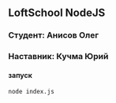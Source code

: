 ## LoftSchool NodeJS

### Студент: Анисов Олег

### Наставник: Кучма Юрий

#### запуск

`node index.js`
